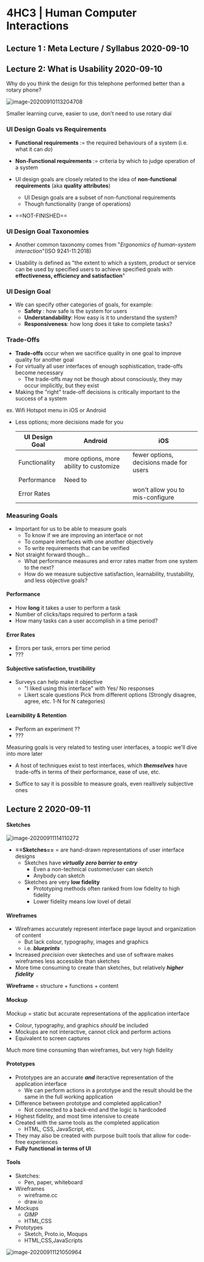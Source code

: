 # 4HC3 | Human Computer Interactions



## Lecture 1 : Meta Lecture / Syllabus	2020-09-10



## Lecture 2: What is Usability	2020-09-10

Why do you think the design for this telephone performed better than a rotary phone?

![image-20200910113204708](images/lecture/image-20200910113204708.png)

Smaller learning curve, easier to use, don't need to use rotary dial

### UI Design Goals vs Requirements



- **Functional requirements** $:=$ the required behaviours of a system (i.e. what it can *do*)

- **Non-Functional requirements** $:=$ criteria by which to judge operation of a system

- UI design goals are closely related to the idea of **non-functional requirements** (aka **quality** **attributes**)
  - UI Design goals are a subset of non-functional requirements
  - Though functionality (range of operations)
- ==NOT-FINISHED==



### UI Design Goal Taxonomies



- Another common taxonomy comes from "*Ergonomics of human-system interaction*"(ISO 9241-11:2018)

- Usability is defined as "the extent to which a system, product or service can be used by specified users to achieve specified goals with **effectiveness, efficiency and satisfaction**"



### UI Design Goal

- We can specify other categories of goals, for example:
  - **Safety** : how safe is the system for users
  - **Understandability**: How easy is it to understand the system?
  - **Responsiveness**:  how long does it take to complete tasks?

### Trade-Offs



- **Trade-offs** occur when we sacrifice quality in one goal to improve quality for another goal
- For virtually all user interfaces of enough sophistication, trade-offs become necessary
  - The trade-offs may not be though about consciously, they may occur implicitly, but they exist
- Making the "right" trade-off decisions is critically important to the success of a system



ex. Wifi Hotspot menu in iOS or Android

- Less options; more decisions made for you

  | UI Design Goal | Android                                 | iOS                                     |
  | -------------- | --------------------------------------- | --------------------------------------- |
  | Functionality  | more options, more ability to customize | fewer options, decisions made for users |
  | Performance    | Need to                                 |                                         |
  | Error Rates    |                                         | won't allow you to mis-configure        |

  

### Measuring Goals

- Important for us to be able to measure goals
  - To know if we are improving an interface or not 
  - To compare interfaces with one another objectively 
  - To write requirements that can be verified 
- Not straight forward though...
  - What performance measures and error rates matter from one system to the next?
  - How do we measure subjective satisfaction, learnability, trustability, and less objective goals?

#### Performance 

- How **long** it takes a user to perform a task
- Number of clicks/taps required to perform a task
- How many tasks can a user accomplish in a time period?



#### Error Rates

- Errors per task, errors per time period
- ???



#### Subjective satisfaction, trustibility

- Surveys can help make it objective
  - "I liked using this interface" with Yes/ No responses
  - Likert scale questions
    Pick from different options (Strongly disagree, agree, etc. 1-N for N categories)

#### Learnibility & Retention

- Perform an experiment ??
- ???

Measuring goals is very related to testing user interfaces, a toopic we'll dive into more later

- A host of techniques exist to test interfaces, which ***themselves*** have trade-offs in terms of their performance, ease of use, etc.

- Suffice to say it is possible to measure goals, even realtively subjective ones

## Lecture 2 2020-09-11

#### Sketches 

![image-20200911114110272](images/lecture/image-20200911114110272.png)

- **==Sketches==** $=$ are hand-drawn representations of user interface designs
  - Sketches have ***virtually zero barrier to entry***
    - Even a non-technical customer/user can sketch
    - Anybody can sketch
  - Sketches are very **low fidelity** 
    - Prototyping methods often ranked from low fidelity to high fidelity
    - Lower fidelity means low lovel of detail 

#### Wireframes

- Wireframes accurately represent interface page layout and organization of content
  - But lack colour, typography, images and graphics
  - i.e. ***blueprints***
- Increased *precision* over sketeches and use of software makes wireframes less accessible than sketches
- More time consuming to create than sketches, but relatively ***higher fidelity***

**Wireframe** = structure + functions + content 

#### Mockup

Mockup = static but accurate representations of the application interface

- Colour, typography, and graphics *should* be included
- Mockups are not interactive, cannot click and perform actions
- Equivalent to screen captures

Much more time consuming than wireframes, but very high fidelity

#### Prototypes

- Prototypes are an accurate ***and*** iteractive representation of the application interface
  - We can perform actions in a prototype and the result should be the same in the full working application
- Difference between prototype and completed application?
  - Not connected to a back-end and the logic is hardcoded
- Highest fidelity, and most time intensive to create
- Created with the same tools as the completed application
  - HTML, CSS, JavaScript, etc.
- They may also be created with purpose built tools that allow for code-free experiences
- **Fully functional in terms of UI**



#### Tools

- Sketches:
  - Pen, paper, whiteboard
- Wireframes
  - wireframe.cc
  - draw.io
- Mockups
  - GIMP
  - HTML,CSS
- Prototypes
  - Sketch, Proto.io, Moqups
  - HTML,CSS,JavaScripts

![image-20200911121050964](images/lecture/image-20200911121050964.png)